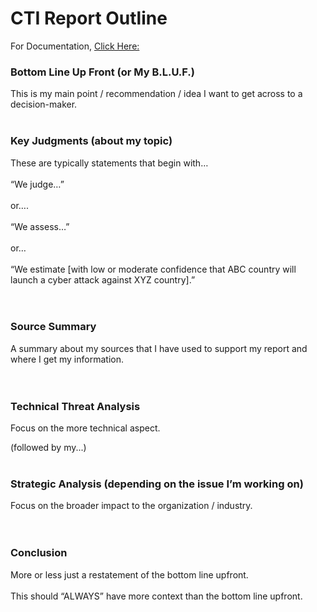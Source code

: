 # CTI Report Outline

For Documentation, [Click Here:](https://github.com/reachchrisyoung/CTI-Report-Documentation/blob/main/README.md)

<h3>Bottom Line Up Front (or My B.L.U.F.)</h3>

This is my main point / recommendation / idea I want to get across to a decision-maker.<br />
<br />
<h3>Key Judgments (about my topic)</h3>

These are typically statements that begin with…<br />
<br />
“We judge…”<br />
<br />
or….<br />
<br />
“We assess…”<br />
<br />
or… <br />
<br />
“We estimate [with low or moderate confidence that ABC country will launch a cyber attack against XYZ country].”<br />
<br />
<br />

<h3>Source Summary</h3>

A summary about my sources that I have used to support my report and where I get my information.<br />
<br />
<br />

<h3>Technical Threat Analysis</h3>

Focus on the more technical aspect.<br />

(followed by my...)<br />
<br />

<h3>Strategic Analysis (depending on the issue I’m working on)</h3>

Focus on the broader impact to the organization / industry.<br />
<br />
<br />
<h3>Conclusion</h3>

More or less just a restatement of the bottom line upfront.<br />
<br />
This should “ALWAYS” have more context than the bottom line upfront.<br />
<br />












